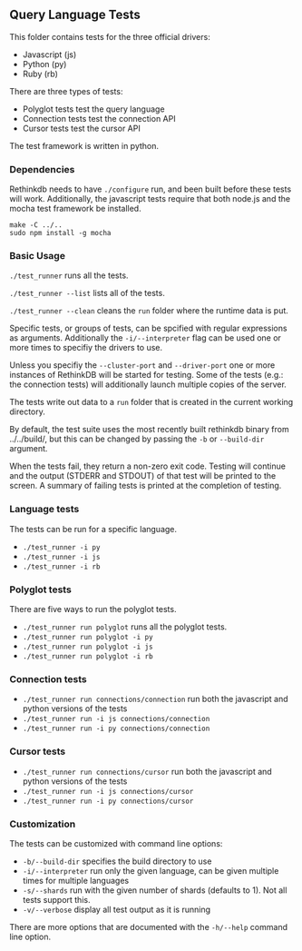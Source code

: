 Query Language Tests
--------------------

This folder contains tests for the three official drivers:

* Javascript (js)
* Python (py)
* Ruby (rb)

There are three types of tests:

* Polyglot tests test the query language
* Connection tests test the connection API
* Cursor tests test the cursor API

The test framework is written in python.

### Dependencies

Rethinkdb needs to have `./configure` run, and been built before these tests will work. 
Additionally, the javascript tests require that both node.js and the mocha test framework be installed.

```
make -C ../..
sudo npm install -g mocha
```

### Basic Usage

`./test_runner` runs all the tests.

`./test_runner --list` lists all of the tests.

`./test_runner --clean` cleans the `run` folder where the runtime data is put.

Specific tests, or groups of tests, can be spcified with regular expressions as arguments. Additionally the 
`-i/--interpreter` flag can be used one or more times to specifiy the drivers to use. 

Unless you specifiy the `--cluster-port` and `--driver-port` one or more instances of RethinkDB will be started for
testing. Some of the tests (e.g.: the connection tests) will additionally launch multiple copies of the server.

The tests write out data to a `run` folder that is created in the current working directory.

By default, the test suite uses the most recently built rethinkdb binary from ../../build/, but this can be changed by
passing the `-b` or `--build-dir` argument.

When the tests fail, they return a non-zero exit code. Testing will continue and the output (STDERR and STDOUT) of that
test will be printed to the screen. A summary of failing tests is printed at the completion of testing.

### Language tests

The tests can be run for a specific language.

* `./test_runner -i py`
* `./test_runner -i js`
* `./test_runner -i rb`

### Polyglot tests

There are five ways to run the polyglot tests.

* `./test_runner run polyglot` runs all the polyglot tests.
* `./test_runner run polyglot -i py`
* `./test_runner run polyglot -i js`
* `./test_runner run polyglot -i rb`

### Connection tests

* `./test_runner run connections/connection` run both the javascript and python versions of the tests
* `./test_runner run -i js connections/connection`
* `./test_runner run -i py connections/connection`

### Cursor tests

* `./test_runner run connections/cursor` run both the javascript and python versions of the tests
* `./test_runner run -i js connections/cursor`
* `./test_runner run -i py connections/cursor`

### Customization

The tests can be customized with command line options:

*  `-b/--build-dir` specifies the build directory to use
*  `-i/--interpreter` run only the given language, can be given multiple times for multiple languages
*  `-s/--shards` run with the given number of shards (defaults to 1). Not all tests support this.
*  `-v/--verbose` display all test output as it is running

There are more options that are documented with the `-h/--help` command line option.
